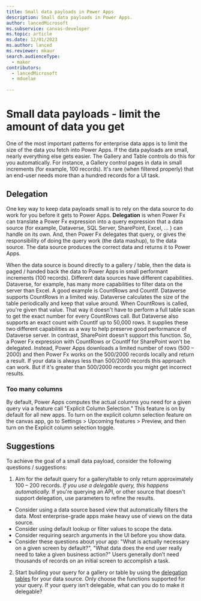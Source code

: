 ```yaml
---
title: Small data payloads in Power Apps  
description: Small data payloads in Power Apps.
author: lancedMicrosoft
ms.subservice: canvas-developer
ms.topic: article
ms.date: 12/01/2023
ms.author: lanced
ms.reviewer: mkaur
search.audienceType:
  - maker
contributors:
  - lancedMicrosoft
  - mduelae
  
---
```


# Small data payloads - limit the amount of data you get
One of the most important patterns for enterprise data apps is to limit the size of the data you fetch into Power Apps. If the data payloads are small, nearly everything else gets easier. The Gallery and Table controls do this for you automatically. For instance, a Gallery control pages in data in small increments (for example, 100 records).  It's rare (when filtered properly) that an end-user needs more than a hundred records for a UI task. 

## Delegation
One key way to keep data payloads small is to rely on the data source to do work for you before it gets to Power Apps. **Delegation** is when Power Fx can translate a Power Fx expression into a query expression that a data source (for example, Dataverse, SQL Server, SharePoint, Excel, … ) can handle on its own. And, then Power Fx delegates that query, or gives the responsibility of doing the query work (the data mashup), to the data source. The data source produces the correct data and returns it to Power Apps. 

When the data source is bound directly to a gallery / table, then the data is paged / handed back the data to Power Apps in small performant increments (100 records).  Different data sources have different capabilities. Dataverse, for example, has many more capabilities to filter data on the server than Excel. A good example is CountRows and CountIf. Dataverse supports CountRows in a limited way. Dataverse calculates the size of the table periodically and keep that value around. When CountRows is called, you're given that value. That way it doesn't have to perform a full table scan to get the exact number for every CountRows call. But Dataverse also supports an exact count with CountIf up to 50,000 rows. It supplies these two different capabilities as a way to help preserve good performance of Dataverse server. In contrast, SharePoint doesn't support this function. So, a Power Fx expression with CountRows or CountIf for SharePoint won't be delegated. Instead, Power Apps downloads a limited number of rows (500 – 2000) and then Power Fx works on the 500/2000 records locally and return a result. If your data is always less than 500/2000 records this approach can work. But if it's greater than 500/2000 records you might get incorrect results. 

### Too many columns
By default, Power Apps computes the actual columns you need for a given query via a feature call "Explicit Column Selection."  This feature is on by default for all new apps. To turn on the explicit column selection feature on the canvas app, go to Settings > Upcoming features > Preview, and then turn on the Explicit column selection toggle.


## Suggestions
To achieve the goal of a small data payload, consider the following questions / suggestions:
1.	Aim for the default query for a gallery/table to only return approximately 100 – 200 records. *If you use a delegable query, this happens automatically.* If you're querying an API, or other source that doesn't support delegation, use parameters to refine the results. 
* Consider using a data source based view that automatically filters the data.  Most enterprise-grade apps make heavy use of views on the data source.
* Consider using default lookup or filter values to scope the data.  
*	Consider requiring search arguments in the UI before you show data.
* Consider these questions about your app: "What is actually necessary on a given screen by default?", "What data does the end user really need to take a given business action?" Users generally don’t need thousands of records on an initial screen to accomplish a task.  
2.	Start building your query for a gallery or table by using the [delegation tables](delegation-overview.md) for your data source. Only choose the functions supported for your query. If your query isn't delegable, what can you do to make it delegable? 



